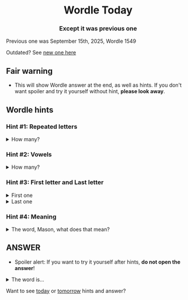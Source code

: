 <h1 align="center">
Wordle Today
</h1>

<h3 align="center">
Except it was previous one
</h3>

Previous one was September 15th, 2025, Wordle 1549

Outdated? See [new one here](README.md)

## Fair warning
- This will show Wordle answer at the end, as well as hints. If you don't want spoiler and try it yourself without hint, **please look away**.

## Wordle hints

### Hint #1: Repeated letters
<details>
  <summary>How many?</summary>
  Zero repeated letters.
</details>

### Hint #2: Vowels
<details>
  <summary>How many?</summary>
  There are 2 vowels. 
</details>

### Hint #3: First letter and Last letter
<details>
  <summary>First one</summary>
  Begins with the letter "A"
</details>
<details>
  <summary>Last one</summary>
  Ends with the letter "G"
</details>

### Hint #4: Meaning
<details>
  <summary>The word, Mason, what does that mean?</summary>
  In company; together.
</details>

## ANSWER
- Spoiler alert: If you want to try it yourself after hints, **do not open the answer**!

<details>
  <summary>The word is...</summary>
  ALONG
</details>

Want to see [today](README.md) or [tomorrow](TOMORROW.md) hints and answer?